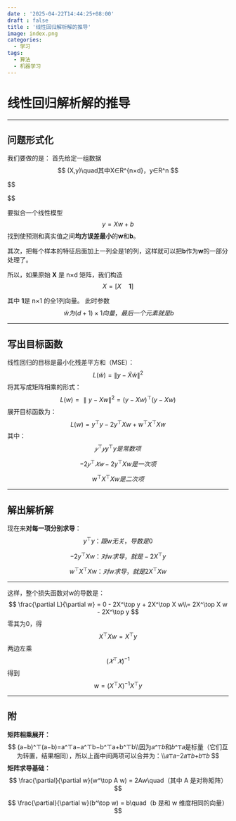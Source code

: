 ```yaml
---
date : '2025-04-22T14:44:25+08:00'
draft : false
title : '线性回归解析解的推导'
image: index.png
categories:
  - 学习
tags:
  - 算法
  - 机器学习
---
```

# 线性回归解析解的推导

---

## 问题形式化

我们要做的是：
首先给定一组数据
$$
(X,y)\quad其中X∈R^{n×d}，y∈R^n
$$

$$

$$


要拟合一个线性模型 
$$
y=Xw+b
$$
找到使预测和真实值之间**均方误差最小**的**w**和**b**。



其次，把每个样本的特征后面加上一列全是1的列，这样就可以把**b**作为**w**的一部分处理了。

所以，如果原始 **X** 是 n×d 矩阵，我们构造
$$
{X} = [X \quad \mathbf{1}]
$$


其中 **1**是 n×1 的全1列向量。
此时参数 
$$
~\tilde{w} 为(d+1) \times 1向量，最后一个元素就是b
$$

---

## 写出目标函数

线性回归的目标是最小化残差平方和（MSE）：
$$
L(\tilde{w}) = \| y - \tilde{X}\tilde{w} \|^2
$$
将其写成矩阵相乘的形式：
$$
L(w)=∥y−Xw∥^2=(y−Xw) ^⊤(y−Xw)
$$
展开目标函数为：
$$
L(w)=y^⊤y−2y^⊤Xw+w^⊤X^⊤Xw
$$
其中：
$$
𝑦^⊤𝑦y^⊤y 是常数项
$$

$$
−2𝑦^⊤𝑋𝑤−2y^⊤Xw 是一次项
$$

$$
w^⊤X^⊤Xw 是二次项
$$

---

## 解出解析解

现在来**对每一项分别求导**：
$$
y^\top y：跟w无关，导数是0
$$

$$
-2y^\top Xw：对w求导，就是-2X^\top y
$$

$$
w^\top X^\top Xw ：对w求导，就是 2X^\top X w
$$



------

这样，整个损失函数对w的导数是：
$$
\frac{\partial L}{\partial w} = 0 - 2X^\top y + 2X^\top X w\\= 2X^\top X w - 2X^\top y
$$
零其为0，得
$$
X^⊤Xw=X^⊤y
$$
两边左乘
$$
(𝑋^⊤𝑋)^{−1}
$$
得到
$$
w=(X^⊤X)^{−1}X^⊤y
$$

---

## 附

**矩阵相乘展开：**
$$
(a−b)^⊤(a−b)=a^⊤a−a^⊤b−b^⊤a+b^⊤b\\因为𝑎^⊤𝑏和𝑏^⊤𝑎是标量（它们互为转置，结果相同），所以上面中间两项可以合并为：\\𝑎⊤𝑎−2𝑎⊤𝑏+𝑏⊤𝑏
$$
**矩阵求导基础：**
$$
\frac{\partial}{\partial w}(w^\top A w) = 2Aw\quad（其中 A 是对称矩阵）
$$

$$
\frac{\partial}{\partial w}(b^\top w) = b\quad（b 是和 w 维度相同的向量）
$$


